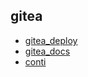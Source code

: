 ## gitea

* [gitea_deploy](gitea_deploy.md)
* [gitea_docs](gitea_docs.md)
* [conti](resources/gitea_config.md)
